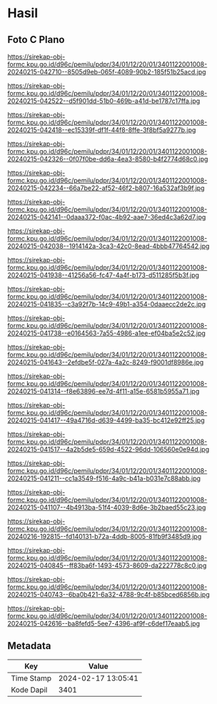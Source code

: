 # Hasil

## Foto C Plano

https://sirekap-obj-formc.kpu.go.id/d96c/pemilu/pdpr/34/01/12/20/01/3401122001008-20240215-042710--8505d9eb-065f-4089-90b2-185f51b25acd.jpg

https://sirekap-obj-formc.kpu.go.id/d96c/pemilu/pdpr/34/01/12/20/01/3401122001008-20240215-042522--d5f901dd-51b0-469b-a41d-be1787c17ffa.jpg

https://sirekap-obj-formc.kpu.go.id/d96c/pemilu/pdpr/34/01/12/20/01/3401122001008-20240215-042418--ec15339f-df1f-44f8-8ffe-3f8bf5a9277b.jpg

https://sirekap-obj-formc.kpu.go.id/d96c/pemilu/pdpr/34/01/12/20/01/3401122001008-20240215-042326--0f07f0be-dd6a-4ea3-8580-b4f2774d68c0.jpg

https://sirekap-obj-formc.kpu.go.id/d96c/pemilu/pdpr/34/01/12/20/01/3401122001008-20240215-042234--66a7be22-af52-46f2-b807-16a532af3b9f.jpg

https://sirekap-obj-formc.kpu.go.id/d96c/pemilu/pdpr/34/01/12/20/01/3401122001008-20240215-042141--0daaa372-f0ac-4b92-aae7-36ed4c3a62d7.jpg

https://sirekap-obj-formc.kpu.go.id/d96c/pemilu/pdpr/34/01/12/20/01/3401122001008-20240215-042038--1914142a-3ca3-42c0-8ead-4bbb47764542.jpg

https://sirekap-obj-formc.kpu.go.id/d96c/pemilu/pdpr/34/01/12/20/01/3401122001008-20240215-041938--41256a56-fc47-4a4f-b173-d511285f5b3f.jpg

https://sirekap-obj-formc.kpu.go.id/d96c/pemilu/pdpr/34/01/12/20/01/3401122001008-20240215-041835--c3a92f7b-14c9-49b1-a354-0daaecc2de2c.jpg

https://sirekap-obj-formc.kpu.go.id/d96c/pemilu/pdpr/34/01/12/20/01/3401122001008-20240215-041738--e0164563-7a55-4986-a1ee-ef04ba5e2c52.jpg

https://sirekap-obj-formc.kpu.go.id/d96c/pemilu/pdpr/34/01/12/20/01/3401122001008-20240215-041643--2efdbe5f-027a-4a2c-8249-f9001df8986e.jpg

https://sirekap-obj-formc.kpu.go.id/d96c/pemilu/pdpr/34/01/12/20/01/3401122001008-20240215-041314--f8e63896-ee7d-4f11-a15e-6581b5955a71.jpg

https://sirekap-obj-formc.kpu.go.id/d96c/pemilu/pdpr/34/01/12/20/01/3401122001008-20240215-041417--49a4716d-d639-4499-ba35-bc412e92ff25.jpg

https://sirekap-obj-formc.kpu.go.id/d96c/pemilu/pdpr/34/01/12/20/01/3401122001008-20240215-041517--4a2b5de5-659d-4522-96dd-106560e0e94d.jpg

https://sirekap-obj-formc.kpu.go.id/d96c/pemilu/pdpr/34/01/12/20/01/3401122001008-20240215-041211--cc1a3549-f516-4a9c-b41a-b031e7c88abb.jpg

https://sirekap-obj-formc.kpu.go.id/d96c/pemilu/pdpr/34/01/12/20/01/3401122001008-20240215-041107--4b4913ba-51f4-4039-8d6e-3b2baed55c23.jpg

https://sirekap-obj-formc.kpu.go.id/d96c/pemilu/pdpr/34/01/12/20/01/3401122001008-20240216-192815--fd140131-b72a-4ddb-8005-81fb9f3485d9.jpg

https://sirekap-obj-formc.kpu.go.id/d96c/pemilu/pdpr/34/01/12/20/01/3401122001008-20240215-040845--ff83ba6f-1493-4573-8609-da222778c8c0.jpg

https://sirekap-obj-formc.kpu.go.id/d96c/pemilu/pdpr/34/01/12/20/01/3401122001008-20240215-040743--6ba0b421-6a32-4788-9c4f-b85bced6856b.jpg

https://sirekap-obj-formc.kpu.go.id/d96c/pemilu/pdpr/34/01/12/20/01/3401122001008-20240215-042616--ba8fefd5-5ee7-4396-af9f-c6def17eaab5.jpg


## Metadata

| Key        | Value               |
| ---------- | ------------------- |
| Time Stamp | 2024-02-17 13:05:41 |
| Kode Dapil | 3401                |



